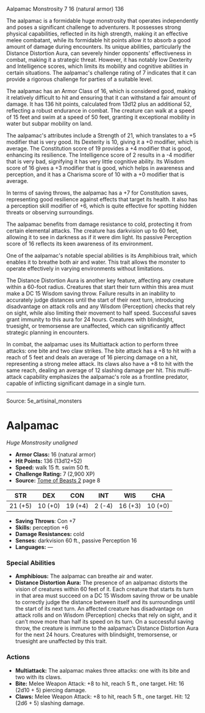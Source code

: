 <MonsterName/>Aalpamac</MonsterName>
<CreatureType/>Monstrosity</CreatureType>
<CR/>7</CR>
<AC/>16 (natural armor)</AC>
<HP/>136</HP>
<summary>The aalpamac is a formidable huge monstrosity that operates independently and poses a significant challenge to adventurers. It possesses strong physical capabilities, reflected in its high strength, making it an effective melee combatant, while its formidable hit points allow it to absorb a good amount of damage during encounters. Its unique abilities, particularly the Distance Distortion Aura, can severely hinder opponents' effectiveness in combat, making it a strategic threat. However, it has notably low Dexterity and Intelligence scores, which limits its mobility and cognitive abilities in certain situations. The aalpamac's challenge rating of 7 indicates that it can provide a rigorous challenge for parties of a suitable level.</summary>

<detail>

The aalpamac has an Armor Class of 16, which is considered good, making it relatively difficult to hit and ensuring that it can withstand a fair amount of damage. It has 136 hit points, calculated from 13d12 plus an additional 52, reflecting a robust endurance in combat. The creature can walk at a speed of 15 feet and swim at a speed of 50 feet, granting it exceptional mobility in water but subpar mobility on land.

The aalpamac's attributes include a Strength of 21, which translates to a +5 modifier that is very good. Its Dexterity is 10, giving it a +0 modifier, which is average. The Constitution score of 19 provides a +4 modifier that is good, enhancing its resilience. The Intelligence score of 2 results in a -4 modifier that is very bad, signifying it has very little cognitive ability. Its Wisdom score of 16 gives a +3 modifier that is good, which helps in awareness and perception, and it has a Charisma score of 10 with a +0 modifier that is average.

In terms of saving throws, the aalpamac has a +7 for Constitution saves, representing good resilience against effects that target its health. It also has a perception skill modifier of +6, which is quite effective for spotting hidden threats or observing surroundings.

The aalpamac benefits from damage resistance to cold, protecting it from certain elemental attacks. The creature has darkvision up to 60 feet, allowing it to see in darkness as if it were dim light. Its passive Perception score of 16 reflects its keen awareness of its environment.

One of the aalpamac's notable special abilities is its Amphibious trait, which enables it to breathe both air and water. This trait allows the monster to operate effectively in varying environments without limitations.

The Distance Distortion Aura is another key feature, affecting any creature within a 60-foot radius. Creatures that start their turn within this area must make a DC 15 Wisdom saving throw. Failure results in an inability to accurately judge distances until the start of their next turn, introducing disadvantage on attack rolls and any Wisdom (Perception) checks that rely on sight, while also limiting their movement to half speed. Successful saves grant immunity to this aura for 24 hours. Creatures with blindsight, truesight, or tremorsense are unaffected, which can significantly affect strategic planning in encounters.

In combat, the aalpamac uses its Multiattack action to perform three attacks: one bite and two claw strikes. The bite attack has a +8 to hit with a reach of 5 feet and deals an average of 16 piercing damage on a hit, representing a strong melee attack. Its claws also have a +8 to hit with the same reach, dealing an average of 12 slashing damage per hit. This multi-attack capability emphasizes the aalpamac's role as a frontline predator, capable of inflicting significant damage in a single turn.</detail>



---

Source: 5e_artisinal_monsters

# Aalpamac

*Huge* *Monstrosity* *unaligned*

- **Armor Class:** 16 (natural armor)
- **Hit Points:** 136 (13d12+52)
- **Speed:** walk 15 ft. swim 50 ft.
- **Challenge Rating:** 7 (2,900 XP)
- **Source:** [Tome of Beasts 2](https://koboldpress.com/kpstore/product/tome-of-beasts-2-for-5th-edition) page 8

| STR | DEX | CON | INT | WIS | CHA |
| --- | --- | --- | --- | --- | --- |
| 21 (+5) | 10 (+0) | 19 (+4) | 2 (-4) | 16 (+3) | 10 (+0) |

- **Saving Throws**: Con +7
- **Skills:** perception +6
- **Damage Resistances:** cold
- **Senses:** darkvision 60 ft., passive Perception 16
- **Languages:** —

### Special Abilities

- **Amphibious:** The aalpamac can breathe air and water.
- **Distance Distortion Aura:** The presence of an aalpamac distorts the vision of creatures within 60 feet of it. Each creature that starts its turn in that area must succeed on a DC 15 Wisdom saving throw or be unable to correctly judge the distance between itself and its surroundings until the start of its next turn. An affected creature has disadvantage on attack rolls and on Wisdom (Perception) checks that rely on sight, and it can’t move more than half its speed on its turn. On a successful saving throw, the creature is immune to the aalpamac’s Distance Distortion Aura for the next 24 hours. Creatures with blindsight, tremorsense, or truesight are unaffected by this trait.

### Actions

- **Multiattack:** The aalpamac makes three attacks: one with its bite and two with its claws.
- **Bite:** Melee Weapon Attack: +8 to hit, reach 5 ft., one target. Hit: 16 (2d10 + 5) piercing damage.
- **Claws:** Melee Weapon Attack: +8 to hit, reach 5 ft., one target. Hit: 12 (2d6 + 5) slashing damage.




